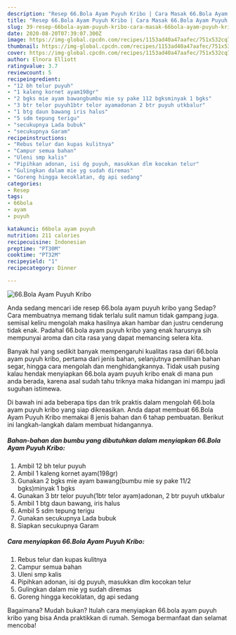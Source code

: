 ```yaml
---
description: "Resep 66.Bola Ayam Puyuh Kribo | Cara Masak 66.Bola Ayam Puyuh Kribo Yang Sempurna"
title: "Resep 66.Bola Ayam Puyuh Kribo | Cara Masak 66.Bola Ayam Puyuh Kribo Yang Sempurna"
slug: 39-resep-66bola-ayam-puyuh-kribo-cara-masak-66bola-ayam-puyuh-kribo-yang-sempurna
date: 2020-08-20T07:39:07.300Z
image: https://img-global.cpcdn.com/recipes/1153ad40a47aafec/751x532cq70/66bola-ayam-puyuh-kribo-foto-resep-utama.jpg
thumbnail: https://img-global.cpcdn.com/recipes/1153ad40a47aafec/751x532cq70/66bola-ayam-puyuh-kribo-foto-resep-utama.jpg
cover: https://img-global.cpcdn.com/recipes/1153ad40a47aafec/751x532cq70/66bola-ayam-puyuh-kribo-foto-resep-utama.jpg
author: Elnora Elliott
ratingvalue: 3.7
reviewcount: 5
recipeingredient:
- "12 bh telur puyuh"
- "1 kaleng kornet ayam198gr"
- "2 bgks mie ayam bawangbumbu mie sy pake 112 bgksminyak 1 bgks"
- "3 btr telor puyuh1btr telor ayamadonan 2 btr puyuh utkbalur"
- "1 btg daun bawang iris halus"
- "5 sdm tepung terigu"
- "secukupnya Lada bubuk"
- "secukupnya Garam"
recipeinstructions:
- "Rebus telur dan kupas kulitnya"
- "Campur semua bahan"
- "Uleni smp kalis"
- "Pipihkan adonan, isi dg puyuh, masukkan dlm kocokan telur"
- "Gulingkan dalam mie yg sudah diremas"
- "Goreng hingga kecoklatan, dg api sedang"
categories:
- Resep
tags:
- 66bola
- ayam
- puyuh

katakunci: 66bola ayam puyuh 
nutrition: 211 calories
recipecuisine: Indonesian
preptime: "PT30M"
cooktime: "PT32M"
recipeyield: "1"
recipecategory: Dinner

---
```



![66.Bola Ayam Puyuh Kribo](https://img-global.cpcdn.com/recipes/1153ad40a47aafec/751x532cq70/66bola-ayam-puyuh-kribo-foto-resep-utama.jpg)

Anda sedang mencari ide resep 66.bola ayam puyuh kribo yang Sedap? Cara membuatnya memang tidak terlalu sulit namun tidak gampang juga. semisal keliru mengolah maka hasilnya akan hambar dan justru cenderung tidak enak. Padahal 66.bola ayam puyuh kribo yang enak harusnya sih mempunyai aroma dan cita rasa yang dapat memancing selera kita.

Banyak hal yang sedikit banyak mempengaruhi kualitas rasa dari 66.bola ayam puyuh kribo, pertama dari jenis bahan, selanjutnya pemilihan bahan segar, hingga cara mengolah dan menghidangkannya. Tidak usah pusing kalau hendak menyiapkan 66.bola ayam puyuh kribo enak di mana pun anda berada, karena asal sudah tahu triknya maka hidangan ini mampu jadi suguhan istimewa.




Di bawah ini ada beberapa tips dan trik praktis dalam mengolah 66.bola ayam puyuh kribo yang siap dikreasikan. Anda dapat membuat 66.Bola Ayam Puyuh Kribo memakai 8 jenis bahan dan 6 tahap pembuatan. Berikut ini langkah-langkah dalam membuat hidangannya.

<!--inarticleads1-->

##### Bahan-bahan dan bumbu yang dibutuhkan dalam menyiapkan 66.Bola Ayam Puyuh Kribo:

1. Ambil 12 bh telur puyuh
1. Ambil 1 kaleng kornet ayam(198gr)
1. Gunakan 2 bgks mie ayam bawang(bumbu mie sy pake 11/2 bgks)minyak 1 bgks
1. Gunakan 3 btr telor puyuh(1btr telor ayam)adonan, 2 btr puyuh utkbalur
1. Ambil 1 btg daun bawang, iris halus
1. Ambil 5 sdm tepung terigu
1. Gunakan secukupnya Lada bubuk
1. Siapkan secukupnya Garam




<!--inarticleads2-->

##### Cara menyiapkan 66.Bola Ayam Puyuh Kribo:

1. Rebus telur dan kupas kulitnya
1. Campur semua bahan
1. Uleni smp kalis
1. Pipihkan adonan, isi dg puyuh, masukkan dlm kocokan telur
1. Gulingkan dalam mie yg sudah diremas
1. Goreng hingga kecoklatan, dg api sedang




Bagaimana? Mudah bukan? Itulah cara menyiapkan 66.bola ayam puyuh kribo yang bisa Anda praktikkan di rumah. Semoga bermanfaat dan selamat mencoba!
